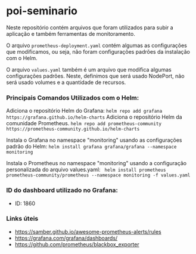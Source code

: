 # poi-seminario

Neste repositório contém arquivos que foram utilizados para subir a aplicação e também ferramentas de monitoramento.

O arquivo ```prometheus-deployment.yaml``` contém algumas as configurações que modificamos, ou seja, não foram configurações padrões da instalação com o Helm.

O arquivo ```values.yaml``` também é um arquivo que modifica algumas configurações padrões. Neste, definimos que será usado NodePort, não será usado volumes e a quantidade de recursos.

### Principais Comandos Utilizados com o Helm:
Adiciona o repositório Helm do Grafana:
``` helm repo add grafana https://grafana.github.io/helm-charts ```
Adiciona o repositório Helm da comunidade Prometheus.
``` helm repo add prometheus-community https://prometheus-community.github.io/helm-charts ```

Instala o Grafana no namespace "monitoring" usando as configurações padrão do Helm:
``` helm install grafana grafana/grafana --namespace monitoring ```

Instala o Prometheus no namespace "monitoring" usando a configuração personalizada do arquivo values.yaml:
``` helm install prometheus prometheus-community/prometheus --namespace monitoring -f values.yaml```


### ID do dashboard utilizado no Grafana:
- ID: 1860

### Links úteis
- https://samber.github.io/awesome-prometheus-alerts/rules
- https://grafana.com/grafana/dashboards/
- https://github.com/prometheus/blackbox_exporter


